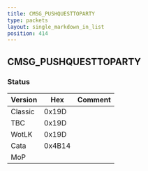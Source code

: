 ```yaml
---
title: CMSG_PUSHQUESTTOPARTY
type: packets
layout: single_markdown_in_list
position: 414
---
```


## CMSG_PUSHQUESTTOPARTY

### Status

Version    | Hex        | Comment
---------- | ---------- | ---------- 
Classic    | 0x19D      |
TBC        | 0x19D      |
WotLK      | 0x19D      |
Cata       | 0x4B14     |
MoP        |            |